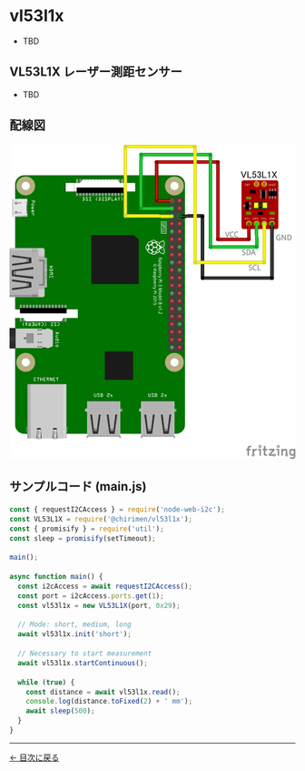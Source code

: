 # vl53l1x

- TBD

## VL53L1X レーザー測距センサー

- TBD

## 配線図

![配線図](./images/vl53l1x/schematic.png 'schematic')

## サンプルコード (main.js)

```javascript
const { requestI2CAccess } = require('node-web-i2c');
const VL53L1X = require('@chirimen/vl53l1x');
const { promisify } = require('util');
const sleep = promisify(setTimeout);

main();

async function main() {
  const i2cAccess = await requestI2CAccess();
  const port = i2cAccess.ports.get(1);
  const vl53l1x = new VL53L1X(port, 0x29);

  // Mode: short, medium, long
  await vl53l1x.init('short');

  // Necessary to start measurement
  await vl53l1x.startContinuous();

  while (true) {
    const distance = await vl53l1x.read();
    console.log(distance.toFixed(2) + ' mm');
    await sleep(500);
  }
}
```

---

[← 目次に戻る](./index.md)
